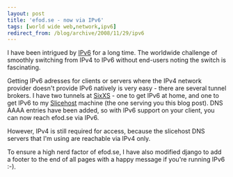 ```yaml
---
layout: post
title: 'efod.se - now via IPv6'
tags: [world wide web,network,ipv6]
redirect_from: /blog/archive/2008/11/29/ipv6
---
```


I have been intrigued by [IPv6](http://en.wikipedia.org/wiki/IPv6) for a
long time. The worldwide challenge of smoothly switching from IPv4 to
IPv6 without end-users noting the switch is fascinating.

Getting IPv6 adresses for clients or servers where the IPv4 network
provider doesn't provide IPv6 natively is very easy - there are several
tunnel brokers. I have two tunnels at [SixXS](http://www.sixxs.net) -
one to get IPv6 at home, and one to get IPv6 to my
[Slicehost](http://www.slicehost.com) machine (the one serving you this
blog post). DNS AAAA entries have been added, so with IPv6 support on
your client, you can now reach efod.se via IPv6.

However, IPv4 is still required for access, because the slicehost DNS
servers that I'm using are reachable via IPv4 only.

To ensure a high nerd factor of efod.se, I have also modified django to
add a footer to the end of all pages with a happy message if you're
running IPv6 :-).

